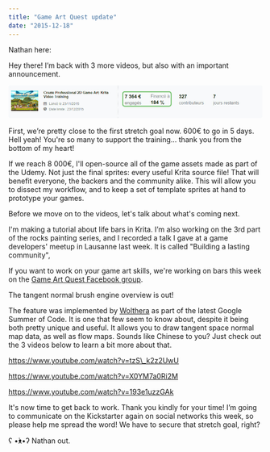 ```yaml
---
title: "Game Art Quest update"
date: "2015-12-18"
---
```


Nathan here:

Hey there! I’m back with 3 more videos, but also with an important announcement.

[![Kickstarter Funding update](images/Kickstarter-Funding-update.jpg)](https://www.kickstarter.com/projects/gdquest/game-art-quest-make-professional-2d-art-with-krita)

First, we’re pretty close to the first stretch goal now. 600€ to go in 5 days. Hell yeah! You're so many to support the training... thank you from the bottom of my heart!

If we reach 8 000€, I'll open-source all of the game assets made as part of the Udemy. Not just the final sprites: every useful Krita source file! That will benefit everyone, the backers and the community alike. This will allow you to dissect my workflow, and to keep a set of template sprites at hand to prototype your games.

Before we move on to the videos, let's talk about what's coming next.

I'm making a tutorial about life bars in Krita. I’m also working on the 3rd part of the rocks painting series, and I recorded a talk I gave at a game developers' meetup in Lausanne last week. It is called "Building a lasting community",

If you want to work on your game art skills, we're working on bars this week on the [Game Art Quest Facebook group](https://www.facebook.com/groups/GameArtQuest/).

The tangent normal brush engine overview is out!

The feature was implemented by [Wolthera](http://wolthera.info) as part of the latest Google Summer of Code. It is one that few seem to know about, despite it being both pretty unique and useful. It allows you to draw tangent space normal map data, as well as flow maps. Sounds like Chinese to you? Just check out the 3 videos below to learn a bit more about that.

https://www.youtube.com/watch?v=tzS\_k2z2UwU

https://www.youtube.com/watch?v=X0YM7a0Ri2M

https://www.youtube.com/watch?v=193e1uzzGAk

It's now time to get back to work. Thank you kindly for your time! I’m going to communicate on the Kickstarter again on social networks this week, so please help me spread the word! We have to secure that stretch goal, right?

ʕ •̀ᴥ•́ʔ Nathan out.
